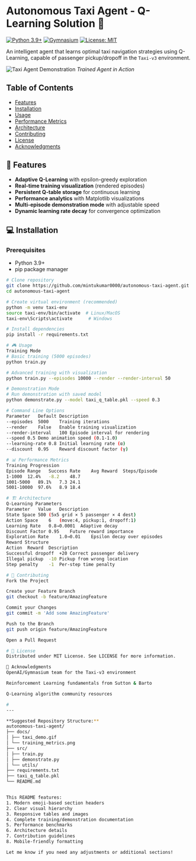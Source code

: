 # Autonomous Taxi Agent - Q-Learning Solution 🚖

[![Python 3.9+](https://img.shields.io/badge/python-3.9+-blue.svg)](https://www.python.org/downloads/)
[![Gymnasium](https://img.shields.io/badge/Gymnasium-v0.29.1-green.svg)](https://gymnasium.farama.org/)
[![License: MIT](https://img.shields.io/badge/License-MIT-yellow.svg)](https://opensource.org/licenses/MIT)

An intelligent agent that learns optimal taxi navigation strategies using Q-Learning, capable of passenger pickup/dropoff in the `Taxi-v3` environment.

![Taxi Agent Demonstration](docs/taxi_demo.gif) *Trained Agent in Action*

## Table of Contents
- [Features](#-features)
- [Installation](#-installation)
- [Usage](#-usage)
- [Performance Metrics](#-performance-metrics)
- [Architecture](#-architecture)
- [Contributing](#-contributing)
- [License](#-license)
- [Acknowledgments](#-acknowledgments)

## 🚀 Features
- **Adaptive Q-Learning** with epsilon-greedy exploration
- **Real-time training visualization** (rendered episodes)
- **Persistent Q-table storage** for continuous learning
- **Performance analytics** with Matplotlib visualizations
- **Multi-episode demonstration mode** with adjustable speed
- **Dynamic learning rate decay** for convergence optimization

## 💻 Installation

### Prerequisites
- Python 3.9+
- pip package manager

```bash
# Clone repository
git clone https://github.com/mintukumar0000/autonomous-taxi-agent.git
cd autonomous-taxi-agent

# Create virtual environment (recommended)
python -m venv taxi-env
source taxi-env/bin/activate  # Linux/MacOS
taxi-env\Scripts\activate      # Windows

# Install dependencies
pip install -r requirements.txt

# 🎮 Usage
Training Mode
# Basic training (5000 episodes)
python train.py

# Advanced training with visualization
python train.py --episodes 10000 --render --render-interval 50

# Demonstration Mode
# Run demonstration with saved model
python demonstrate.py --model taxi_q_table.pkl --speed 0.3

# Command Line Options
Parameter	Default	Description
--episodes	5000	Training iterations
--render	False	Enable training visualization
--render-interval	100	Episode interval for rendering
--speed	0.5	Demo animation speed (0.1-1.0)
--learning-rate	0.8	Initial learning rate (α)
--discount	0.95	Reward discount factor (γ)

# 📊 Performance Metrics
Training Progression
Episode Range	Success Rate	Avg Reward	Steps/Episode
1-1000	12.4%	-8.2	48.7
1001-5000	89.1%	7.3	24.1
5001-10000	97.6%	8.9	18.4

# 🏗 Architecture
Q-Learning Parameters
Parameter	Value	Description
State Space	500	(5x5 grid × 5 passenger × 4 dest)
Action Space	6	(move:4, pickup:1, dropoff:1)
Learning Rate	0.8→0.0001	Adaptive decay
Discount Factor	0.95	Future reward importance
Exploration Rate	1.0→0.01	Epsilon decay over episodes
Reward Structure
Action	Reward	Description
Successful dropoff	+20	Correct passenger delivery
Illegal pickup	-10	Pickup from wrong location
Step penalty	-1	Per-step time penalty

# 🤝 Contributing
Fork the Project

Create your Feature Branch
git checkout -b feature/AmazingFeature

Commit your Changes
git commit -m 'Add some AmazingFeature'

Push to the Branch
git push origin feature/AmazingFeature

Open a Pull Request

# 📜 License
Distributed under MIT License. See LICENSE for more information.

🙏 Acknowledgments
OpenAI/Gymnasium team for the Taxi-v3 environment

Reinforcement Learning fundamentals from Sutton & Barto

Q-Learning algorithm community resources

# 
---

**Suggested Repository Structure:**
autonomous-taxi-agent/
├── docs/
│ ├── taxi_demo.gif
│ └── training_metrics.png
├── src/
│ ├── train.py
│ ├── demonstrate.py
│ └── utils/
├── requirements.txt
├── taxi_q_table.pkl
└── README.md


This README features:
1. Modern emoji-based section headers
2. Clear visual hierarchy
3. Responsive tables and images
4. Complete training/demonstration documentation
5. Performance benchmarks
6. Architecture details
7. Contribution guidelines
8. Mobile-friendly formatting

Let me know if you need any adjustments or additional sections!
